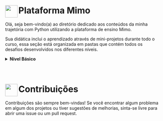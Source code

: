 # <img align="left" width=40 src="https://upload.wikimedia.org/wikipedia/commons/b/be/Mimo_Logo.png"> Plataforma Mimo

Olá, seja bem-vindo(a) ao diretório dedicado aos conteúdos da minha trajetória com Python utilizando a plataforma de ensino Mimo.

Sua didática inclui o aprendizado através de mini-projetos durante todo o curso, essa seção está organizada em pastas que contém todos os desafios desenvolvidos nos diferentes níveis.


<details>
  <summary><b>Nível Básico</b></summary>
  <br>Aqui você encontrará os projetos de nível básico desenvolvidos com a linguagem de programação Python. Para visualizar os notebooks, basta clicar no título que faz referência ao assunto estudado e acompanhar o código:<br><br>
  
  * [Declarando variáveis](https://github.com/lucasferreira-lf00/Python/blob/main/Mimo/01_pythonBasico/01_declarandoVariaveis.ipynb): aprendi como declarar variáveis e usá-las para armazenar diferentes dados. Os projetos incluem um **conversor de quilômetro**, um **interruptor de luz inteligente** e um **rastreador de vendas**;
  * [Comparações](https://github.com/lucasferreira-lf00/Python/blob/main/Mimo/01_pythonBasico/02_comparacoes.ipynb): utilizando operadores de comparação para analisar diferentes tipos de dados. Os projetos incluem um **medidor de frequência cardíaca**, **insights de dados de pesquisa** e **comparação de entradas**;
  * [Condicionais](https://github.com/lucasferreira-lf00/Python/blob/main/Mimo/01_pythonBasico/03_declaracoesCondicionais.ipynb): usando condicionais para criar lógicas de decisão no meu código. Desenvolvi os projetos de **banco de dados de usuários**, **identificando valores discrepantes** e **calculador de tarifas de corrida**;
  * [Loops](https://github.com/lucasferreira-lf00/Python/blob/main/Mimo/01_pythonBasico/04_loop.ipynb): aprendendo a usar loops para controlar a execução de fluxos de trabalho várias vezes. Desenvolvi os projetos de **gerador de cupons**, **calculadora de custos de envio** e **calculadora de juros compostos**;
  * [Listas](https://github.com/lucasferreira-lf00/Python/blob/main/Mimo/01_pythonBasico/05_listas.ipynb): declarando e manipulando listas para desenvolvimento dos projetos de **monitor de valores de ações**, **maior pontuação** e **monitor umidade**;
  * [Manipulação de strings](https://github.com/lucasferreira-lf00/Python/blob/main/Mimo/01_pythonBasico/06_manipulacaoStrings.ipynb): manipulando strings para desenvolvimento dos projetos de **calculadora de gorjetas**, **dados de jogo** e **transformador de DNA em RNA**.

</details><br><br>

# <img align="left" width=40 src="https://i.postimg.cc/9XGKGFSN/contribution-icon-17-removebg-preview.png"> Contribuições

Contribuições são sempre bem-vindas! Se você encontrar algum problema em algum dos projetos ou tiver sugestões de melhorias, sinta-se livre para abrir uma issue ou um pull request.
